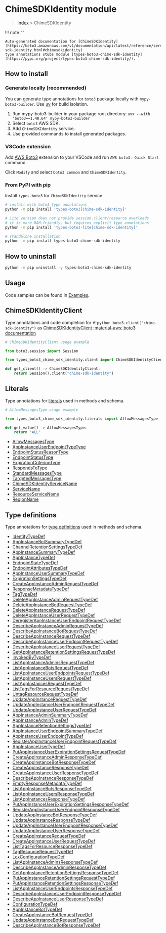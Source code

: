 #  ChimeSDKIdentity module

> [Index](../README.md) > ChimeSDKIdentity

!!! note ""

    Auto-generated documentation for [ChimeSDKIdentity](https://boto3.amazonaws.com/v1/documentation/api/latest/reference/services/chime-sdk-identity.html#chimesdkidentity)
    type annotations stubs module [types-boto3-chime-sdk-identity](https://pypi.org/project/types-boto3-chime-sdk-identity/).

## How to install

### Generate locally (recommended)

You can generate type annotations for `boto3` package locally with `mypy-boto3-builder`.
Use [uv](https://docs.astral.sh/uv/getting-started/installation/) for build isolation.

1. Run mypy-boto3-builder in your package root directory: `uvx --with 'boto3==1.40.64' mypy-boto3-builder`
1. Select `boto3` AWS SDK.
1. Add `ChimeSDKIdentity` service.
1. Use provided commands to install generated packages.


### VSCode extension

Add [AWS Boto3](https://marketplace.visualstudio.com/items?itemName=Boto3typed.boto3-ide)
extension to your VSCode and run `AWS boto3: Quick Start` command.

Click `Modify` and select `boto3 common` and `ChimeSDKIdentity`.


### From PyPI with pip

Install `types-boto3` for `ChimeSDKIdentity` service.

```bash
# install with boto3 type annotations
python -m pip install 'types-boto3[chime-sdk-identity]'

# Lite version does not provide session.client/resource overloads
# it is more RAM-friendly, but requires explicit type annotations
python -m pip install 'types-boto3-lite[chime-sdk-identity]'

# standalone installation
python -m pip install types-boto3-chime-sdk-identity
```



## How to uninstall

```bash
python -m pip uninstall -y types-boto3-chime-sdk-identity
```

## Usage

Code samples can be found in [Examples](./usage.md).

## ChimeSDKIdentityClient

Type annotations and code completion for  `#!python boto3.client("chime-sdk-identity")` as [ChimeSDKIdentityClient](./client.md)
[:material-aws: boto3 documentation](https://boto3.amazonaws.com/v1/documentation/api/latest/reference/services/chime-sdk-identity.html#ChimeSDKIdentity.Client)

```python
# ChimeSDKIdentityClient usage example

from boto3.session import Session

from types_boto3_chime_sdk_identity.client import ChimeSDKIdentityClient

def get_client() -> ChimeSDKIdentityClient:
    return Session().client("chime-sdk-identity")
```









## Literals

Type annotations for [literals](./literals.md) used in methods and schema.

```python
# AllowMessagesType usage example

from types_boto3_chime_sdk_identity.literals import AllowMessagesType

def get_value() -> AllowMessagesType:
    return "ALL"
```

- [AllowMessagesType](./literals.md#allowmessagestype)
- [AppInstanceUserEndpointTypeType](./literals.md#appinstanceuserendpointtypetype)
- [EndpointStatusReasonType](./literals.md#endpointstatusreasontype)
- [EndpointStatusType](./literals.md#endpointstatustype)
- [ExpirationCriterionType](./literals.md#expirationcriteriontype)
- [RespondsToType](./literals.md#respondstotype)
- [StandardMessagesType](./literals.md#standardmessagestype)
- [TargetedMessagesType](./literals.md#targetedmessagestype)
- [ChimeSDKIdentityServiceName](./literals.md#chimesdkidentityservicename)
- [ServiceName](./literals.md#servicename)
- [ResourceServiceName](./literals.md#resourceservicename)
- [RegionName](./literals.md#regionname)




## Type definitions

Type annotations for [type definitions](./type_defs.md) used in methods and schema.

- [IdentityTypeDef](./type_defs.md#identitytypedef)
- [AppInstanceBotSummaryTypeDef](./type_defs.md#appinstancebotsummarytypedef)
- [ChannelRetentionSettingsTypeDef](./type_defs.md#channelretentionsettingstypedef)
- [AppInstanceSummaryTypeDef](./type_defs.md#appinstancesummarytypedef)
- [AppInstanceTypeDef](./type_defs.md#appinstancetypedef)
- [EndpointStateTypeDef](./type_defs.md#endpointstatetypedef)
- [EndpointAttributesTypeDef](./type_defs.md#endpointattributestypedef)
- [AppInstanceUserSummaryTypeDef](./type_defs.md#appinstanceusersummarytypedef)
- [ExpirationSettingsTypeDef](./type_defs.md#expirationsettingstypedef)
- [CreateAppInstanceAdminRequestTypeDef](./type_defs.md#createappinstanceadminrequesttypedef)
- [ResponseMetadataTypeDef](./type_defs.md#responsemetadatatypedef)
- [TagTypeDef](./type_defs.md#tagtypedef)
- [DeleteAppInstanceAdminRequestTypeDef](./type_defs.md#deleteappinstanceadminrequesttypedef)
- [DeleteAppInstanceBotRequestTypeDef](./type_defs.md#deleteappinstancebotrequesttypedef)
- [DeleteAppInstanceRequestTypeDef](./type_defs.md#deleteappinstancerequesttypedef)
- [DeleteAppInstanceUserRequestTypeDef](./type_defs.md#deleteappinstanceuserrequesttypedef)
- [DeregisterAppInstanceUserEndpointRequestTypeDef](./type_defs.md#deregisterappinstanceuserendpointrequesttypedef)
- [DescribeAppInstanceAdminRequestTypeDef](./type_defs.md#describeappinstanceadminrequesttypedef)
- [DescribeAppInstanceBotRequestTypeDef](./type_defs.md#describeappinstancebotrequesttypedef)
- [DescribeAppInstanceRequestTypeDef](./type_defs.md#describeappinstancerequesttypedef)
- [DescribeAppInstanceUserEndpointRequestTypeDef](./type_defs.md#describeappinstanceuserendpointrequesttypedef)
- [DescribeAppInstanceUserRequestTypeDef](./type_defs.md#describeappinstanceuserrequesttypedef)
- [GetAppInstanceRetentionSettingsRequestTypeDef](./type_defs.md#getappinstanceretentionsettingsrequesttypedef)
- [InvokedByTypeDef](./type_defs.md#invokedbytypedef)
- [ListAppInstanceAdminsRequestTypeDef](./type_defs.md#listappinstanceadminsrequesttypedef)
- [ListAppInstanceBotsRequestTypeDef](./type_defs.md#listappinstancebotsrequesttypedef)
- [ListAppInstanceUserEndpointsRequestTypeDef](./type_defs.md#listappinstanceuserendpointsrequesttypedef)
- [ListAppInstanceUsersRequestTypeDef](./type_defs.md#listappinstanceusersrequesttypedef)
- [ListAppInstancesRequestTypeDef](./type_defs.md#listappinstancesrequesttypedef)
- [ListTagsForResourceRequestTypeDef](./type_defs.md#listtagsforresourcerequesttypedef)
- [UntagResourceRequestTypeDef](./type_defs.md#untagresourcerequesttypedef)
- [UpdateAppInstanceRequestTypeDef](./type_defs.md#updateappinstancerequesttypedef)
- [UpdateAppInstanceUserEndpointRequestTypeDef](./type_defs.md#updateappinstanceuserendpointrequesttypedef)
- [UpdateAppInstanceUserRequestTypeDef](./type_defs.md#updateappinstanceuserrequesttypedef)
- [AppInstanceAdminSummaryTypeDef](./type_defs.md#appinstanceadminsummarytypedef)
- [AppInstanceAdminTypeDef](./type_defs.md#appinstanceadmintypedef)
- [AppInstanceRetentionSettingsTypeDef](./type_defs.md#appinstanceretentionsettingstypedef)
- [AppInstanceUserEndpointSummaryTypeDef](./type_defs.md#appinstanceuserendpointsummarytypedef)
- [AppInstanceUserEndpointTypeDef](./type_defs.md#appinstanceuserendpointtypedef)
- [RegisterAppInstanceUserEndpointRequestTypeDef](./type_defs.md#registerappinstanceuserendpointrequesttypedef)
- [AppInstanceUserTypeDef](./type_defs.md#appinstanceusertypedef)
- [PutAppInstanceUserExpirationSettingsRequestTypeDef](./type_defs.md#putappinstanceuserexpirationsettingsrequesttypedef)
- [CreateAppInstanceAdminResponseTypeDef](./type_defs.md#createappinstanceadminresponsetypedef)
- [CreateAppInstanceBotResponseTypeDef](./type_defs.md#createappinstancebotresponsetypedef)
- [CreateAppInstanceResponseTypeDef](./type_defs.md#createappinstanceresponsetypedef)
- [CreateAppInstanceUserResponseTypeDef](./type_defs.md#createappinstanceuserresponsetypedef)
- [DescribeAppInstanceResponseTypeDef](./type_defs.md#describeappinstanceresponsetypedef)
- [EmptyResponseMetadataTypeDef](./type_defs.md#emptyresponsemetadatatypedef)
- [ListAppInstanceBotsResponseTypeDef](./type_defs.md#listappinstancebotsresponsetypedef)
- [ListAppInstanceUsersResponseTypeDef](./type_defs.md#listappinstanceusersresponsetypedef)
- [ListAppInstancesResponseTypeDef](./type_defs.md#listappinstancesresponsetypedef)
- [PutAppInstanceUserExpirationSettingsResponseTypeDef](./type_defs.md#putappinstanceuserexpirationsettingsresponsetypedef)
- [RegisterAppInstanceUserEndpointResponseTypeDef](./type_defs.md#registerappinstanceuserendpointresponsetypedef)
- [UpdateAppInstanceBotResponseTypeDef](./type_defs.md#updateappinstancebotresponsetypedef)
- [UpdateAppInstanceResponseTypeDef](./type_defs.md#updateappinstanceresponsetypedef)
- [UpdateAppInstanceUserEndpointResponseTypeDef](./type_defs.md#updateappinstanceuserendpointresponsetypedef)
- [UpdateAppInstanceUserResponseTypeDef](./type_defs.md#updateappinstanceuserresponsetypedef)
- [CreateAppInstanceRequestTypeDef](./type_defs.md#createappinstancerequesttypedef)
- [CreateAppInstanceUserRequestTypeDef](./type_defs.md#createappinstanceuserrequesttypedef)
- [ListTagsForResourceResponseTypeDef](./type_defs.md#listtagsforresourceresponsetypedef)
- [TagResourceRequestTypeDef](./type_defs.md#tagresourcerequesttypedef)
- [LexConfigurationTypeDef](./type_defs.md#lexconfigurationtypedef)
- [ListAppInstanceAdminsResponseTypeDef](./type_defs.md#listappinstanceadminsresponsetypedef)
- [DescribeAppInstanceAdminResponseTypeDef](./type_defs.md#describeappinstanceadminresponsetypedef)
- [GetAppInstanceRetentionSettingsResponseTypeDef](./type_defs.md#getappinstanceretentionsettingsresponsetypedef)
- [PutAppInstanceRetentionSettingsRequestTypeDef](./type_defs.md#putappinstanceretentionsettingsrequesttypedef)
- [PutAppInstanceRetentionSettingsResponseTypeDef](./type_defs.md#putappinstanceretentionsettingsresponsetypedef)
- [ListAppInstanceUserEndpointsResponseTypeDef](./type_defs.md#listappinstanceuserendpointsresponsetypedef)
- [DescribeAppInstanceUserEndpointResponseTypeDef](./type_defs.md#describeappinstanceuserendpointresponsetypedef)
- [DescribeAppInstanceUserResponseTypeDef](./type_defs.md#describeappinstanceuserresponsetypedef)
- [ConfigurationTypeDef](./type_defs.md#configurationtypedef)
- [AppInstanceBotTypeDef](./type_defs.md#appinstancebottypedef)
- [CreateAppInstanceBotRequestTypeDef](./type_defs.md#createappinstancebotrequesttypedef)
- [UpdateAppInstanceBotRequestTypeDef](./type_defs.md#updateappinstancebotrequesttypedef)
- [DescribeAppInstanceBotResponseTypeDef](./type_defs.md#describeappinstancebotresponsetypedef)

